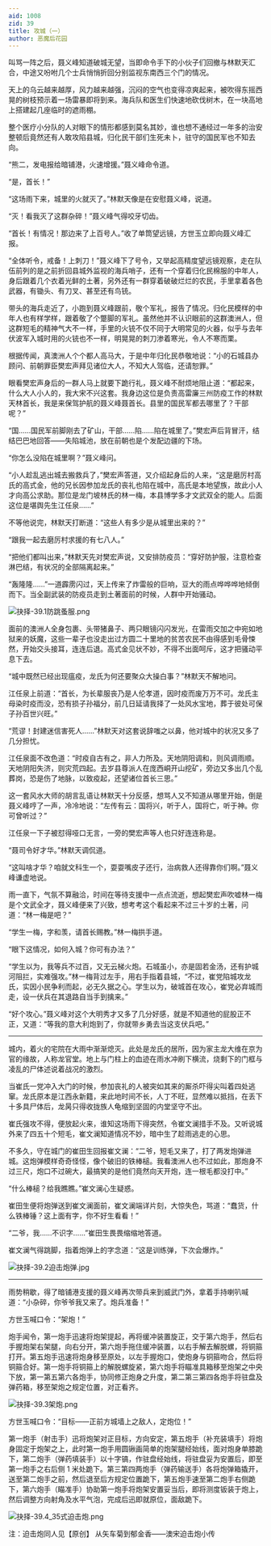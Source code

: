 ```yaml
---
aid: 1008
zid: 39
title: 攻城（一）
author: 恶魔后花园
---
```


叫骂一阵之后，聂义峰知道破城无望，当即命令手下的小伙子们回撤与林默天汇合，中途又吩咐几个士兵悄悄折回分别监视东南西三个门的情况。

天上的乌云越来越厚，风力越来越强，沉闷的空气也变得凉爽起来，被吹得东摇西晃的树枝预示着一场雷暴即将到来。海兵队和医生们快速地砍伐树木，在一块高地上搭建起几座临时的遮雨棚。

整个医疗小分队的人对眼下的情形都感到莫名其妙，谁也想不通经过一年多的治安整顿后竟然还有人敢攻陷县城，归化民干部们生死未卜，驻守的国民军也不知去向。

“熊二，发电报给暗铺港，火速增援。”聂义峰命令道。

“是，首长！”

“这场雨下来，城里的火就灭了。”林默天像是在安慰聂义峰，说道。

“灭！看我灭了这群杂碎！”聂义峰气得咬牙切齿。

“首长！有情况！那边来了上百号人。”收了单筒望远镜，方世玉立即向聂义峰汇报。

“全体听令，戒备！上刺刀！”聂义峰下了号令，又举起高精度望远镜观察，走在队伍前列的是之前折回县城外监视的海兵哨子，还有一个穿着归化民棉服的中年人，身后跟着几个衣着光鲜的土著，另外还有一群穿着破破烂烂的农民，手里拿着各色武器，有锄头、有刀叉、甚至还有鸟铳。

带头的海兵走近了，小跑到聂义峰跟前，敬个军礼，报告了情况。归化民模样的中年人也有样学样，跟着敬了个蹩脚的军礼。虽然他并不认识眼前的这群澳洲人，但这群短毛的精神气大不一样，手里的火铳不仅不同于大明常见的火器，似乎与去年伏波军入城时用的火铳也不一样，明晃晃的刺刀渗着寒光，令人不寒而栗。

根据传闻，真澳洲人个个都人高马大，于是中年归化民恭敬地说：“小的石城县办顾问、前朝罪臣樊宏声拜见诸位大人，不知大人驾临，还请恕罪。”

眼看樊宏声身后的一群人马上就要下跪行礼，聂义峰不耐烦地阻止道：“都起来，什么大人小人的，我大宋不兴这套。我身边这位是负责高雷廉三州防疫工作的林默天林首长，我是来保驾护航的聂义峰聂首长。县里的国民军都去哪里了？干部呢？”

“国……国民军前脚刚去了矿山，干部……陷……陷在城里了。”樊宏声后背冒汗，结结巴巴地回答——失陷城池，放在前朝也是个发配边疆的下场。

“你怎么没陷在城里啊？”聂义峰问。

“小人趁乱逃出城去搬救兵了，”樊宏声答道，又介绍起身后的人来，“这是磨厉村高氏的高式金，他的兄长因参加龙氏的丧礼也陷在城中，高氏是本地望族，故此小人才向高公求助。那位是龙门坡林氏的林一梅，本县博学多才文武双全的能人。后面这位是堪舆先生江任泉……”

不等他说完，林默天打断道：“这些人有多少是从城里出来的？”

“跟我一起去磨厉村求援的有七八人。”

“把他们都叫出来，”林默天先对樊宏声说，又安排防疫员：“穿好防护服，注意检查淋巴结，有状况的全部隔离起来。”

“轰隆隆……”一道霹雳闪过，天上传来了炸雷般的巨响，豆大的雨点哗哗哗地倾倒而下。当全副武装的防疫员走到土著面前的时候，人群中开始骚动。

![抉择-39.1防跳蚤服.png](/1008/抉择-39.1防跳蚤服.png)

面前的澳洲人全身包裹、头带猪鼻子、两只眼镜闪闪发光，在雷雨交加之中宛如地狱来的妖魔，这些一辈子也没走出过方圆二十里地的贫苦农民不由得感到毛骨悚然，开始交头接耳，连连后退。高式金见状不妙，不得不出面呵斥，这才把骚动平息下去。

“城中既然已经出现瘟疫，龙氏为何还要聚众大操白事？”林默天不解地问。

江任泉上前道：“首长，为长辈服丧乃是人伦孝道，因时疫而废万万不可。龙氏主母染时疫而没，恐有损子孙福分，前几日延请我择了一处风水宝地，葬于彼处可保子孙百世兴旺。”

“荒谬！封建迷信害死人……”林默天对这套说辞嗤之以鼻，他对城中的状况又多了几分担忧。

江任泉面不改色道：“时疫自古有之，非人力所及。天地阴阳调和，则风调雨顺。天地阴阳失济，则灾荒四起。去岁县尊派人在庞西峒开山挖矿，旁边又多出几个乱葬岗，恐是伤了地脉，以致疫起，还望诸位首长三思。”

这一套风水大师的胡言乱语让林默天十分反感，想骂人又不知道从哪里开始，倒是聂义峰哼了一声，冷冷地说：“左传有云：国将兴，听于人，国将亡，听于神。你可曾听过？”

江任泉一下子被怼得哑口无言，一旁的樊宏声等人也只好连连称是。

“聂司令好才华。”林默天调侃道。

“这叫啥才华？咱就文科生一个，耍耍嘴皮子还行，治病救人还得靠你们啊。”聂义峰谦虚地说。

雨一直下，气氛不算融洽，时间在等待支援中一点点流逝，想起樊宏声吹嘘林一梅是个文武全才，聂义峰便来了兴致，想考考这个看起来不过三十岁的土著，问道：“林一梅是吧？”

“学生一梅，字和羡，请首长赐教。”林一梅拱手道。

“眼下这情况，如何入城？你可有办法？”

“学生以为，我等兵不过百，又无云梯火炮。石城虽小，亦是固若金汤，还有护城河阻拦，实难强攻。”林一梅背过左手，用右手指着县城，“不过，崔党陷城攻龙氏，实因小民争利而起，必无久据之心。学生以为，破城首在攻心，崔党必弃城而走，设一伏兵在其退路自当手到擒来。”

“好个攻心。”聂义峰对这个大明秀才又多了几分好感，就是不知道他的屁股正不正，又道：“等我的意大利炮到了，你就带乡勇去当这支伏兵吧。”

---

城内，着火的宅院在大雨中渐渐熄灭。此处是龙氏的居所，因为家主龙大维在京为官的缘故，人称龙官堂。地上与门柱上的血迹在雨水冲刷下横流，烧剩下的门框与凌乱的尸体述说着战况的激烈。

当崔氏一党冲入大门的时候，参加丧礼的人被突如其来的厮杀吓得尖叫着四处逃窜。龙氏原本是江西永新籍，来此地时间不长，人丁不旺，显然难以抵挡，在丢下十多具尸体后，龙昺只得收拢族人龟缩到坚固的内堂坚守不出。

崔氏强攻不得，便放起火来，谁知这场雨下得突然，令崔文澜措手不及。又听说城外来了四五十个短毛，崔文澜知道情况不妙，暗中生了趁雨逃走的心思。

不多久，守在城门的崔田生回报崔文澜：“二爷，短毛又来了，打了两发炮弹进城。这炮弹模样奇奇怪怪，像个破旧的铁棒槌。我看澳洲人也不过如此，那炮身不过三尺，炮口不过碗大，最搞笑的是他们竟然向天开炮，连一根毛都没打中。”

“什么棒槌？给我瞧瞧。”崔文澜心生疑惑。

崔田生便将炮弹送到崔文澜面前，崔文澜端详片刻，大惊失色，骂道：“蠢货，什么铁棒锤？这上面有字，你不好生看看！”

“二爷，我……不识字……”崔田生畏畏缩缩地答道。

崔文澜气得跳脚，指着炮弹上的字念道：“这是训练弹，下次会爆炸。”

![抉择-39.2迫击炮弹.jpg](/1008/抉择-39.2迫击炮弹.jpg)

---

雨势稍歇，得了暗铺港支援的聂义峰再次带兵来到威武门外，拿着手持喇叭喊道：“小杂碎，你爷爷我又来了。炮兵准备！”

方世玉喊口令：“架炮！”

炮手闻令，第一炮手迅速将炮架提起，再将缓冲装置旋正，交于第六炮手，然后右手握炮架右架腿，向右分开，第六炮手拖住缓冲装置，以右手解去解脱螺，将铜箍打开。第五炮手迅速将炮身移至原处，以左手握炮口，使炮身与铜箍吻合，然后将铜箍合好。第一炮手将铜箍上的解脱螺旋紧，第六炮手将瞄准具箱移至炮架之中央下放，第一第五第六各炮手，协同修正炮身之升度，第二第三第四各炮手将驻盘及弹药箱，移至架炮之规定位置，对正看齐。

![抉择-39.3架炮.png](/1008/抉择-39.3架炮.png)

方世玉喊口令：“目标——正前方城墙上之敌人，定炮位！”

第一炮手（射击手）迅将炮架对正目标，方向安定，第五炮手（补充装填手）将炮身固定于炮架之上，此时第一炮手用圆锹画简单的炮架腿经始线，面对炮身单膝跪下，第二炮手（弹药填装手）以十字镐，作驻盘经始线，将驻盘妥为安置后，即至第一炮手之右后侧 1 米处跪下。第三第四两炮手（弹药输送手）各将炮弹箱撬开，送至第二炮手之前，然后退至后方规定位置跪下，第五炮手速至第二炮手右侧跪下，第六炮手（瞄准手）协助第一炮手将炮架安置妥当后，即将测度钣装于炮上，然后调整方向射角及水平气泡，完成后迅即就原位，面敌跪下。

![抉择-39.4_35式迫击炮.png](/1008/抉择-39.4_35式迫击炮.png)

注：迫击炮同人见【原创】
从矢车菊到郁金香——澳宋迫击炮小传
